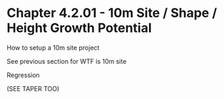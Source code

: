 # Chapter 4.2.01 - 10m Site / Shape / Height Growth Potential

How to setup a 10m site project

See previous section for WTF is 10m site

Regression

(SEE TAPER TOO)
